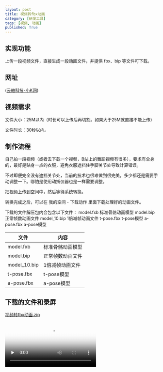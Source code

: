```yaml
---
layout: post
title: 视频转fbx动画
category: [研发工具]
tags: [视频, 动画]
published: True
---
```



## 实现功能
上传一段视频文件，直接生成一段动画文件，并提供 fbx、bip 等文件可下载。



## 网址
([云舶科技-小K网](https://xk.yunboai.com/))



## 视频需求
文件大小：25M以内（时长可以上传后再切割。如果大于25M就直接不能上传）

文件时长：30秒以内。



## 制作流程
自己拍一段视频（或者去下载一个视频，B站上的舞蹈视频有很多），要求有全身的，最好是贴身一点的衣服，避免衣服遮挡住手脚关节处导致计算错误。

不过即便完全没有遮挡关节处，当前的技术也很难做到很完美，多少都还是需要手动调整一下。哪怕是使用动捕仪器也是一样需要调整。

把视频上传到空间中，然后等待系统转换。

转换完成之后，可以在 我的空间 - 下载动作 里面下载处理好的动画文件。

下载的文件解压包内会包含以下文件：
model.fxb			标准骨骼动画模型
model.bip			正常帧数动画文件
model_10.bip		1倍减帧动画文件
t-pose.fbx	    	t-pose模型
a-pose.fbx	    	a-pose模型


| 文件 | 内容 |
| ---- | ---- |
| model.fxb | 标准骨骼动画模型 |
| model.bip | 正常帧数动画文件 |
| model_10.bip | 1倍减帧动画文件 |
| t-pose.fbx | t-pose模型 |
| a-pose.fbx | a-pose模型 |



## 下载的文件和录屏
[视频转fbx动画.zip](/public/img/视频转fbx动画/视频转fbx动画.zip)


<video id="video" controls="" preload="none" poster="封面">
      <source id="mp4" src="/public/img/视频转fbx动画/视频转fbx动画.mp4" type="video/mp4">
</videos>
